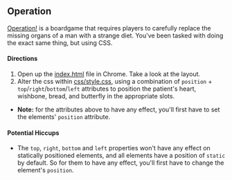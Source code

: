 ## Operation

[Operation!](http://en.wikipedia.org/wiki/Operation_%28game%29) is a boardgame that requires players to carefully replace the missing organs of a man with a strange diet. You've been tasked with doing the exact same thing, but using CSS.

#### Directions

1. Open up the [index.html](index.html) file in Chrome. Take a look at the layout.
1. Alter the css within [css/style.css](css/style.css), using a combination of `position` + `top`/`right`/`bottom`/`left` attributes to position the patient's heart, wishbone, bread, and butterfly in the appropriate slots.
  - __Note:__ for the attributes above to have any effect, you'll first have to set the elements' `position` attribute. 

#### Potential Hiccups

- The `top`, `right`, `bottom` and `left` properties won't have any effect on statically positioned elements, and all elements have a position of `static` by default. So for them to have any effect, you'll first have to change the element's `position`.


